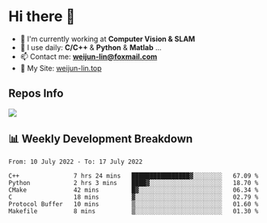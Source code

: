 # Hi there 👋

<!--
**Weijun-Lin/Weijun-Lin** is a ✨ _special_ ✨ repository because its `README.md` (this file) appears on your GitHub profile.

Here are some ideas to get you started:

- 🔭 I’m currently working on ...
- 🌱 I’m currently learning ...
- 👯 I’m looking to collaborate on ...
- 🤔 I’m looking for help with ...
- 💬 Ask me about ...
- 📫 How to reach me: ...
- 😄 Pronouns: ...
- ⚡ Fun fact: ...
-->

- 🏢 I'm currently working at **Computer Vision & SLAM**
- 🚀 I use daily: **C/C++** & **Python** & **Matlab** ...
- 📫 Contact me: **weijun-lin@foxmail.com**
- 🔗 My Site: [weijun-lin.top](https://weijun-lin.top/p)

  

## Repos Info
![](https://github-readme-stats.vercel.app/api?username=Weijun-Lin&theme=cobalt)

## 📊 Weekly Development Breakdown

<!--START_SECTION:waka-->

```text
From: 10 July 2022 - To: 17 July 2022

C++               7 hrs 24 mins   ████████████████▓░░░░░░░░   67.09 %
Python            2 hrs 3 mins    ████▓░░░░░░░░░░░░░░░░░░░░   18.70 %
CMake             42 mins         █▓░░░░░░░░░░░░░░░░░░░░░░░   06.34 %
C                 18 mins         ▓░░░░░░░░░░░░░░░░░░░░░░░░   02.79 %
Protocol Buffer   10 mins         ▒░░░░░░░░░░░░░░░░░░░░░░░░   01.60 %
Makefile          8 mins          ▒░░░░░░░░░░░░░░░░░░░░░░░░   01.30 %
```

<!--END_SECTION:waka-->
